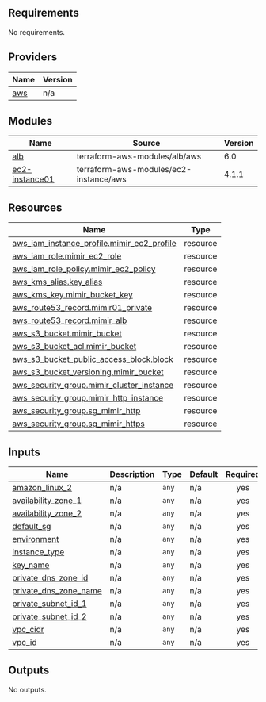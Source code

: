 <!-- BEGIN_TF_DOCS -->
## Requirements

No requirements.

## Providers

| Name | Version |
|------|---------|
| <a name="provider_aws"></a> [aws](#provider\_aws) | n/a |

## Modules

| Name | Source | Version |
|------|--------|---------|
| <a name="module_alb"></a> [alb](#module\_alb) | terraform-aws-modules/alb/aws | 6.0 |
| <a name="module_ec2-instance01"></a> [ec2-instance01](#module\_ec2-instance01) | terraform-aws-modules/ec2-instance/aws | 4.1.1 |

## Resources

| Name | Type |
|------|------|
| [aws_iam_instance_profile.mimir_ec2_profile](https://registry.terraform.io/providers/hashicorp/aws/latest/docs/resources/iam_instance_profile) | resource |
| [aws_iam_role.mimir_ec2_role](https://registry.terraform.io/providers/hashicorp/aws/latest/docs/resources/iam_role) | resource |
| [aws_iam_role_policy.mimir_ec2_policy](https://registry.terraform.io/providers/hashicorp/aws/latest/docs/resources/iam_role_policy) | resource |
| [aws_kms_alias.key_alias](https://registry.terraform.io/providers/hashicorp/aws/latest/docs/resources/kms_alias) | resource |
| [aws_kms_key.mimir_bucket_key](https://registry.terraform.io/providers/hashicorp/aws/latest/docs/resources/kms_key) | resource |
| [aws_route53_record.mimir01_private](https://registry.terraform.io/providers/hashicorp/aws/latest/docs/resources/route53_record) | resource |
| [aws_route53_record.mimir_alb](https://registry.terraform.io/providers/hashicorp/aws/latest/docs/resources/route53_record) | resource |
| [aws_s3_bucket.mimir_bucket](https://registry.terraform.io/providers/hashicorp/aws/latest/docs/resources/s3_bucket) | resource |
| [aws_s3_bucket_acl.mimir_bucket](https://registry.terraform.io/providers/hashicorp/aws/latest/docs/resources/s3_bucket_acl) | resource |
| [aws_s3_bucket_public_access_block.block](https://registry.terraform.io/providers/hashicorp/aws/latest/docs/resources/s3_bucket_public_access_block) | resource |
| [aws_s3_bucket_versioning.mimir_bucket](https://registry.terraform.io/providers/hashicorp/aws/latest/docs/resources/s3_bucket_versioning) | resource |
| [aws_security_group.mimir_cluster_instance](https://registry.terraform.io/providers/hashicorp/aws/latest/docs/resources/security_group) | resource |
| [aws_security_group.mimir_http_instance](https://registry.terraform.io/providers/hashicorp/aws/latest/docs/resources/security_group) | resource |
| [aws_security_group.sg_mimir_http](https://registry.terraform.io/providers/hashicorp/aws/latest/docs/resources/security_group) | resource |
| [aws_security_group.sg_mimir_https](https://registry.terraform.io/providers/hashicorp/aws/latest/docs/resources/security_group) | resource |

## Inputs

| Name | Description | Type | Default | Required |
|------|-------------|------|---------|:--------:|
| <a name="input_amazon_linux_2"></a> [amazon\_linux\_2](#input\_amazon\_linux\_2) | n/a | `any` | n/a | yes |
| <a name="input_availability_zone_1"></a> [availability\_zone\_1](#input\_availability\_zone\_1) | n/a | `any` | n/a | yes |
| <a name="input_availability_zone_2"></a> [availability\_zone\_2](#input\_availability\_zone\_2) | n/a | `any` | n/a | yes |
| <a name="input_default_sg"></a> [default\_sg](#input\_default\_sg) | n/a | `any` | n/a | yes |
| <a name="input_environment"></a> [environment](#input\_environment) | n/a | `any` | n/a | yes |
| <a name="input_instance_type"></a> [instance\_type](#input\_instance\_type) | n/a | `any` | n/a | yes |
| <a name="input_key_name"></a> [key\_name](#input\_key\_name) | n/a | `any` | n/a | yes |
| <a name="input_private_dns_zone_id"></a> [private\_dns\_zone\_id](#input\_private\_dns\_zone\_id) | n/a | `any` | n/a | yes |
| <a name="input_private_dns_zone_name"></a> [private\_dns\_zone\_name](#input\_private\_dns\_zone\_name) | n/a | `any` | n/a | yes |
| <a name="input_private_subnet_id_1"></a> [private\_subnet\_id\_1](#input\_private\_subnet\_id\_1) | n/a | `any` | n/a | yes |
| <a name="input_private_subnet_id_2"></a> [private\_subnet\_id\_2](#input\_private\_subnet\_id\_2) | n/a | `any` | n/a | yes |
| <a name="input_vpc_cidr"></a> [vpc\_cidr](#input\_vpc\_cidr) | n/a | `any` | n/a | yes |
| <a name="input_vpc_id"></a> [vpc\_id](#input\_vpc\_id) | n/a | `any` | n/a | yes |

## Outputs

No outputs.
<!-- END_TF_DOCS -->